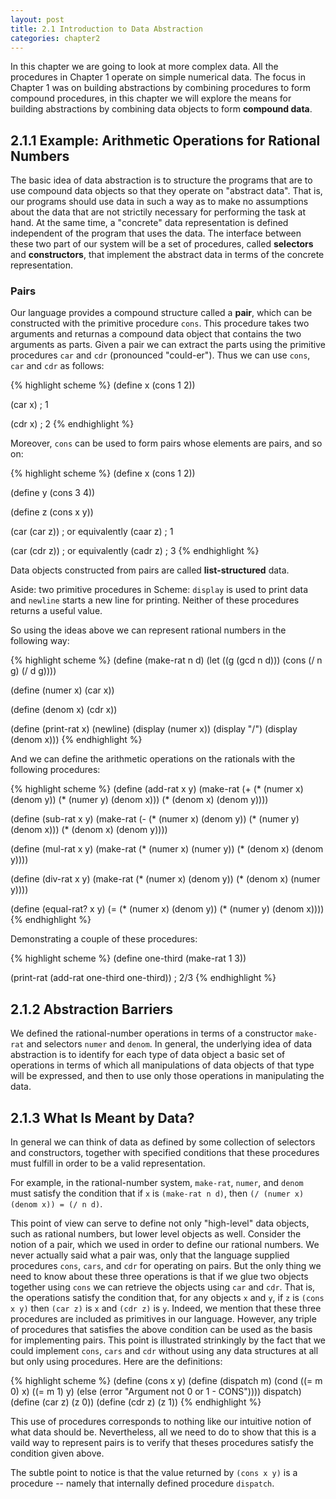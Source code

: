 ```yaml
---
layout: post
title: 2.1 Introduction to Data Abstraction
categories: chapter2
---
```


In this chapter we are going to look at more complex data. All the
procedures in Chapter 1 operate on simple numerical data. The focus in
Chapter 1 was on building abstractions by combining procedures to form
compound procedures, in this chapter we will explore the means for
building abstractions by combining data objects to form
__compound data__.

<a name="Sec2.1.1"> </a>

## 2.1.1 Example: Arithmetic Operations for Rational Numbers
The basic idea of data abstraction is to structure the programs that
are to use compound data objects so that they operate on "abstract
data". That is, our programs should use data in such a way as to make
no assumptions about the data that are not strictily necessary for
performing the task at hand. At the same time, a "concrete" data
representation is defined independent of the program that uses the
data. The interface between these two part of our system will be a set
of procedures, called __selectors__ and __constructors__,  that
implement the abstract data in terms of the concrete representation.

### Pairs
Our language provides a compound structure called a __pair__, which
can be constructed with the primitive procedure `cons`. This procedure
takes two arguments and returnas a compound data object that contains
the two arguments as parts. Given a pair we can extract the parts
using the primitive procedures `car` and `cdr` (pronounced "could-er").
Thus we can use `cons`, `car` and `cdr` as follows:

{% highlight scheme %}
(define x (cons 1 2))

(car x)
; 1

(cdr x)
; 2
{% endhighlight %}

Moreover, `cons` can be used to form pairs whose elements are pairs,
and so on:

{% highlight scheme %}
(define x (cons 1 2))

(define y (cons 3 4))

(define z (cons x y))

(car (car z))  ; or equivalently (caar z)
; 1

(car (cdr z))  ; or equivalently (cadr z)
; 3
{% endhighlight %}

Data objects constructed from pairs are called __list-structured__
data.

Aside: two primitive procedures in Scheme: `display` is used to
print data and `newline` starts a new line for printing. Neither of
these procedures returns a useful value.

So using the ideas above we can represent rational numbers in the
following way:

{% highlight scheme %}
(define (make-rat n d)
    (let ((g (gcd n d)))
         (cons (/ n g) (/ d g))))

(define (numer x) (car x))

(define (denom x) (cdr x))

(define (print-rat x)
    (newline)
    (display (numer x))
    (display "/")
    (display (denom x)))
{% endhighlight %}

And we can define the arithmetic operations on the rationals with the
following procedures:

{% highlight scheme %}
(define (add-rat x y)
    (make-rat (+ (* (numer x) (denom y))
                 (* (numer y) (denom x)))
              (* (denom x) (denom y))))

(define (sub-rat x y)
    (make-rat (- (* (numer x) (denom y))
                 (* (numer y) (denom x)))
              (* (denom x) (denom y))))

(define (mul-rat x y)
    (make-rat (* (numer x) (numer y))
              (* (denom x) (denom y))))

(define (div-rat x y)
    (make-rat (* (numer x) (denom y))
              (* (denom x) (numer y))))

(define (equal-rat? x y)
    (= (* (numer x) (denom y))
       (* (numer y) (denom x))))
{% endhighlight %}

Demonstrating a couple of these procedures:

{% highlight scheme %}
(define one-third (make-rat 1 3))

(print-rat (add-rat one-third one-third))
; 2/3
{% endhighlight %}

<a name="Sec2.1.2"> </a>

## 2.1.2 Abstraction Barriers

We defined the rational-number operations in terms of a constructor
`make-rat` and selectors `numer` and `denom`. In general, the
underlying idea of data abstraction is to identify for each type of
data object a basic set of operations in terms of which all
manipulations of data objects of that type will be expressed, and then
to use only those operations in manipulating the data.

<a name="Sec2.1.1"> </a>

## 2.1.3 What Is Meant by Data?

In general we can think of data as defined by some collection of
selectors and constructors, together with specified conditions that
these procedures must fulfill in order to be a valid representation.

For example, in the rational-number system, `make-rat`, `numer`, and
`denom` must satisfy the condition that if `x` is `(make-rat n d)`,
then `(/ (numer x) (denom x)) = (/ n d)`.

This point of view can serve to define not only "high-level" data
objects, such as rational numbers, but lower level objects as well.
Consider the notion of a pair, which we used in order to define our
rational numbers. We never actually said what a pair was, only that
the language supplied procedures `cons`, `cars`, and `cdr` for
operating on pairs. But the only thing we need to know about these
three operations is that if we glue two objects together using `cons`
we can retrieve the objects using `car` and `cdr`. That is, the
operations satisfy the condition that, for any objects `x` and `y`, if
`z` is `(cons x y)` then `(car z)` is `x` and `(cdr z)` is `y`. Indeed,
we mention that these three procedures are included as primitives in
our language. However, any triple of procedures that satisfies the
above condition can be used as the basis for implementing pairs. This
point is illustrated strinkingly by the fact that we could implement
`cons`, `cars` and `cdr` without using any data structures at all but
only using procedures. Here are the definitions:

{% highlight scheme %}
(define (cons x y)
    (define (dispatch m)
        (cond ((= m 0) x)
              ((= m 1) y)
              (else (error "Argument not 0 or 1 - CONS"))))
     dispatch)
(define (car z) (z 0))
(define (cdr z) (z 1))
{% endhighlight %}

This use of procedures corresponds to nothing like our intuitive
notion of what data should be. Nevertheless, all we need to do to
show that this is a vaild way to represent pairs is to verify that
theses procedures satisfy the condition given above.

The subtle point to notice is that the value returned by `(cons x y)`
is a procedure -- namely that internally defined procedure `dispatch`.
